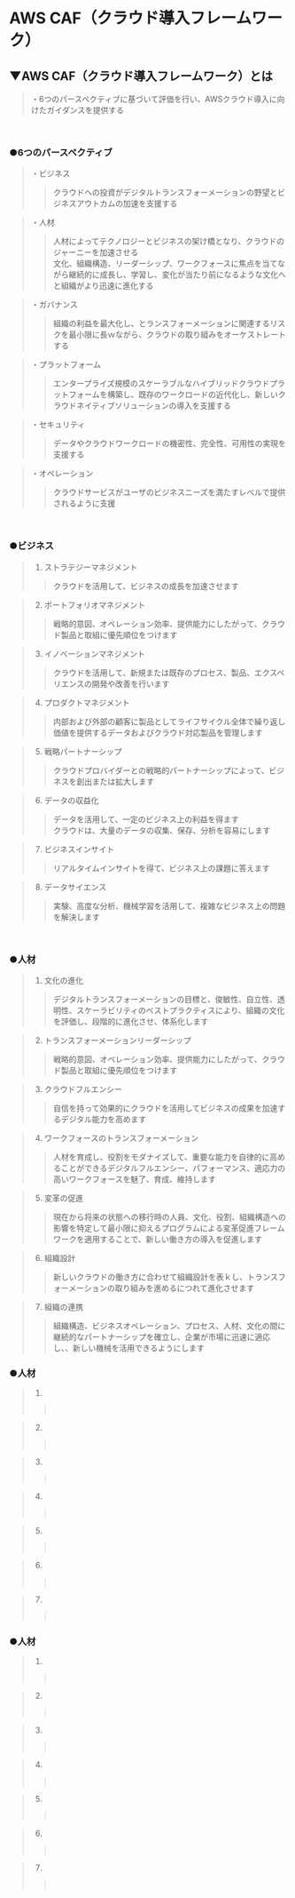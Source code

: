 # AWS CAF（クラウド導入フレームワーク）

## ▼AWS CAF（クラウド導入フレームワーク）とは
>・6つのパースペクティブに基づいて評価を行い、AWSクラウド導入に向けたガイダンスを提供する<br>
<br>

### ●6つのパースペクティブ
>・ビジネス<br>
>>クラウドへの投資がデジタルトランスフォーメーションの野望とビジネスアウトカムの加速を支援する<br>

>・人材<br>
>>人材によってテクノロジーとビジネスの架け橋となり、クラウドのジャーニーを加速させる<br>
>>文化、組織構造、リーダーシップ、ワークフォースに焦点を当てながら継続的に成長し、学習し、変化が当たり前になるような文化へと組織がより迅速に進化する<br>

>・ガバナンス<br>
>>組織の利益を最大化し、とランスフォーメーションに関連するリスクを最小限に長ｗながら、クラウドの取り組みをオーケストレートする<br>

>・プラットフォーム<br>
>>エンタープライズ規模のスケーラブルなハイブリッドクラウドプラットフォームを構築し、既存のワークロードの近代化し、新しいクラウドネイティブソリューションの導入を支援する<br>

>・セキュリティ<br>
>>データやクラウドワークロードの機密性、完全性、可用性の実現を支援する<br>

>・オペレーション<br>
>>クラウドサービスがユーザのビジネスニーズを満たすレベルで提供されるように支援<br>
<br>


### ●ビジネス
>1. ストラテジーマネジメント<br>
>>クラウドを活用して、ビジネスの成長を加速させます<br>

>2. ポートフォリオマネジメント<br>
>>戦略的意図、オペレーション効率、提供能力にしたがって、クラウド製品と取組に優先順位をつけます<br>

>3. イノベーションマネジメント<br>
>>クラウドを活用して、新規または既存のプロセス、製品、エクスペリエンスの開発や改善を行います<br>

>4. プロダクトマネジメント<br>
>>内部および外部の顧客に製品としてライフサイクル全体で繰り返し価値を提供するデータおよびクラウド対応製品を管理します<br>

>5. 戦略パートナーシップ<br>
>>クラウドプロバイダーとの戦略的パートナーシップによって、ビジネスを創出または拡大します<br>

>6. データの収益化<br>
>>データを活用して、一定のビジネス上の利益を得ます<br>
>>クラウドは、大量のデータの収集、保存、分析を容易にします<br>

>7. ビジネスインサイト<br>
>>リアルタイムインサイトを得て、ビジネス上の課題に答えます<br>

>8. データサイエンス<br>
>>実験、高度な分析、機械学習を活用して、複雑なビジネス上の問題を解決します<br>
<br>

### ●人材
>1. 文化の進化<br>
>>デジタルトランスフォーメーションの目標と、俊敏性、自立性、透明性、スケーラビリティのベストプラクティスにより、組織の文化を評価し、段階的に進化させ、体系化します<br>

>2. トランスフォーメーションリーダーシップ<br>
>>戦略的意図、オペレーション効率、提供能力にしたがって、クラウド製品と取組に優先順位をつけます<br>

>3. クラウドフルエンシー<br>
>>自信を持って効果的にクラウドを活用してビジネスの成果を加速するデジタル能力を高めます<br>

>4. ワークフォースのトランスフォーメーション<br>
>>人材を育成し、役割をモダナイズして、重要な能力を自律的に高めることができるデジタルフルエンシー、パフォーマンス、適応力の高いワークフォースを魅了、育成、維持します<br>

>5. 変革の促進<br>
>>現在から将来の状態への移行時の人員、文化、役割、組織構造への影響を特定して最小限に抑えるプログラムによる変革促進フレームワークを適用することで、新しい働き方の導入を促進します<br>

>6. 組織設計<br>
>>新しいクラウドの働き方に合わせて組織設計を表ｋし、トランスフォーメーションの取り組みを進めるにつれて進化させます<br>

>7. 組織の連携<br>
>>組織構造、ビジネスオペレーション、プロセス、人材、文化の間に継続的なパートナーシップを確立し、企業が市場に迅速に適応し、、新しい機械を活用できるようにします<br>

### ●人材
>1. <br>
>><br>

>2. <br>
>><br>

>3. <br>
>><br>

>4. <br>
>><br>

>5. <br>
>><br>

>6. <br>
>><br>

>7. <br>
>><br>

### ●人材
>1. <br>
>><br>

>2. <br>
>><br>

>3. <br>
>><br>

>4. <br>
>><br>

>5. <br>
>><br>

>6. <br>
>><br>

>7. <br>
>><br>

